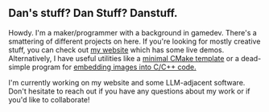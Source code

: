 ## Dan's stuff? Dan Stuff? Danstuff. 

Howdy. I'm a maker/programmer with a background in gamedev. There's a smattering of different projects on here. If you're looking for mostly creative stuff, you can check out [my website](https://yostlabs.net) which has some live demos. Alternatively, I have useful utilities like a [minimal CMake template](https://github.com/danstuff/cmake-starter) or a dead-simple program for [embedding images into C/C++ code.](https://github.com/danstuff/bmp2c)  

I'm currently working on my website and some LLM-adjacent software. Don't hesitate to reach out if you have any questions about my work or if you'd like to collaborate! 
